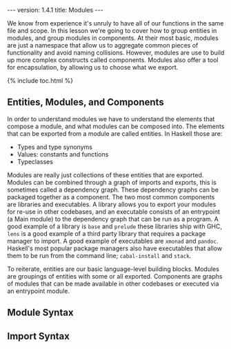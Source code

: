 --- version: 1.4.1 title: Modules ---

We know from experience it's unruly to have all of our functions in the same
file and scope. In this lesson we're going to cover how to group entities in
modules, and group modules in components. At their most basic, modules are just
a namespace that allow us to aggregate common pieces of functionality and avoid
naming collisions. However, modules are use to build up more complex constructs
called components. Modules also offer a tool for encapsulation, by allowing us
to choose what we export.

{% include toc.html %}

## Entities, Modules, and Components

In order to understand modules we have to understand the elements that compose
a module, and what modules can be composed into. The elements that can be
exported from a module are called entities. In Haskell those are:

- Types and type synonyms
- Values: constants and functions
- Typeclasses

Modules are really just collections of these entities that are exported.
Modules can be combined through a graph of imports and exports, this is
sometimes called a dependency graph. These dependency graphs can be packaged
together as a component. The two most common components are libraries and
executables. A library allows you to export your modules for re-use in other
codebases, and an executable consists of an entrypoint (a Main module) to the
dependency graph that can be run as a program. A good example of a library is
`base` and `prelude` these libraries ship with GHC, `lens` is a good example of
a third party library that requires a package manager to import. A good example
of executables are `xmonad` and `pandoc`. Haskell's most popular package
managers also have executables that allow them to be run from the command line;
`cabal-install` and `stack`.

To reiterate, entities are our basic language-level building blocks. Modules
are groupings of entities with some or all exported. Components are graphs of
modules that can be made available in other codebases or executed via an
entrypoint module.

## Module Syntax


## Import Syntax
